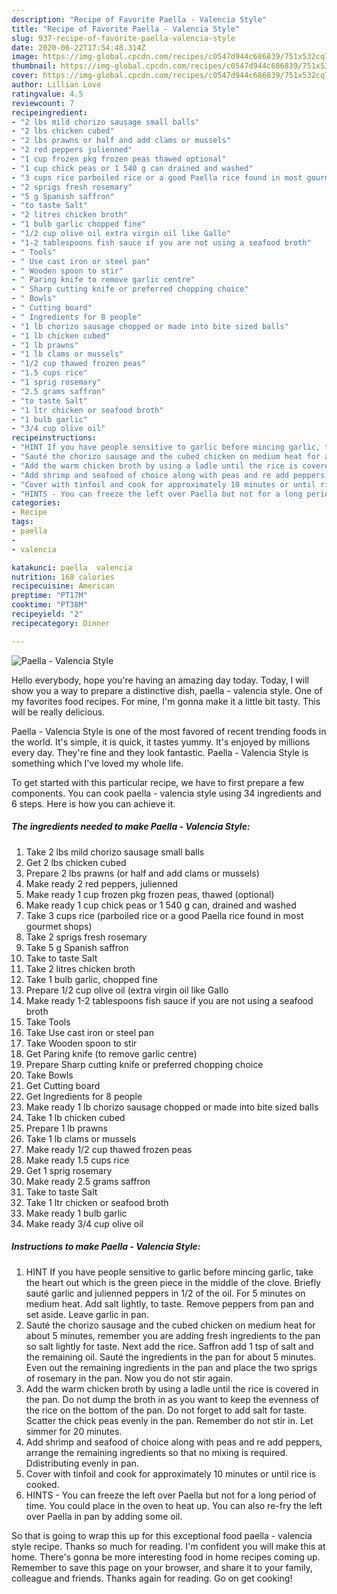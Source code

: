 ```yaml
---
description: "Recipe of Favorite Paella - Valencia Style"
title: "Recipe of Favorite Paella - Valencia Style"
slug: 937-recipe-of-favorite-paella-valencia-style
date: 2020-06-22T17:54:48.314Z
image: https://img-global.cpcdn.com/recipes/c0547d944c686839/751x532cq70/paella-valencia-style-recipe-main-photo.jpg
thumbnail: https://img-global.cpcdn.com/recipes/c0547d944c686839/751x532cq70/paella-valencia-style-recipe-main-photo.jpg
cover: https://img-global.cpcdn.com/recipes/c0547d944c686839/751x532cq70/paella-valencia-style-recipe-main-photo.jpg
author: Lillian Love
ratingvalue: 4.5
reviewcount: 7
recipeingredient:
- "2 lbs mild chorizo sausage small balls"
- "2 lbs chicken cubed"
- "2 lbs prawns or half and add clams or mussels"
- "2 red peppers julienned"
- "1 cup frozen pkg frozen peas thawed optional"
- "1 cup chick peas or 1 540 g can drained and washed"
- "3 cups rice parboiled rice or a good Paella rice found in most gourmet shops"
- "2 sprigs fresh rosemary"
- "5 g Spanish saffron"
- "to taste Salt"
- "2 litres chicken broth"
- "1 bulb garlic chopped fine"
- "1/2 cup olive oil extra virgin oil like Gallo"
- "1-2 tablespoons fish sauce if you are not using a seafood broth"
- " Tools"
- " Use cast iron or steel pan"
- " Wooden spoon to stir"
- " Paring knife to remove garlic centre"
- " Sharp cutting knife or preferred chopping choice"
- " Bowls"
- " Cutting board"
- " Ingredients for 8 people"
- "1 lb chorizo sausage chopped or made into bite sized balls"
- "1 lb chicken cubed"
- "1 lb prawns"
- "1 lb clams or mussels"
- "1/2 cup thawed frozen peas"
- "1.5 cups rice"
- "1 sprig rosemary"
- "2.5 grams saffron"
- "to taste Salt"
- "1 ltr chicken or seafood broth"
- "1 bulb garlic"
- "3/4 cup olive oil"
recipeinstructions:
- "HINT If you have people sensitive to garlic before mincing garlic, take the heart out which is the green piece in the middle of the clove. Briefly sauté garlic and julienned peppers in 1/2 of the oil. For 5 minutes on medium heat. Add salt lightly, to taste. Remove peppers from pan and set aside. Leave garlic in pan."
- "Sauté the chorizo sausage and the cubed chicken on medium heat for about 5 minutes, remember you are adding fresh ingredients to the pan so salt lightly for taste. Next add the rice. Saffron add 1 tsp of salt and the remaining oil. Sauté the ingredients in the pan for about 5 minutes. Even out the remaining ingredients in the pan and place the two sprigs of rosemary in the pan. Now you do not stir again."
- "Add the warm chicken broth by using a ladle until the rice is covered in the pan. Do not dump the broth in as you want to keep the evenness of the rice on the bottom of the pan. Do not forget to add salt for taste. Scatter the chick peas evenly in the pan. Remember do not stir in. Let simmer for 20 minutes."
- "Add shrimp and seafood of choice along with peas and re add peppers, arrange the remaining ingredients so that no mixing is required. Ddistributing evenly in pan."
- "Cover with tinfoil and cook for approximately 10 minutes or until rice is cooked."
- "HINTS - You can freeze the left over Paella but not for a long period of time. You could place in the oven to heat up. You can also re-fry the left over Paella in pan by adding some oil."
categories:
- Recipe
tags:
- paella
- 
- valencia

katakunci: paella  valencia 
nutrition: 168 calories
recipecuisine: American
preptime: "PT17M"
cooktime: "PT38M"
recipeyield: "2"
recipecategory: Dinner

---
```



![Paella - Valencia Style](https://img-global.cpcdn.com/recipes/c0547d944c686839/751x532cq70/paella-valencia-style-recipe-main-photo.jpg)

Hello everybody, hope you're having an amazing day today. Today, I will show you a way to prepare a distinctive dish, paella - valencia style. One of my favorites food recipes. For mine, I'm gonna make it a little bit tasty. This will be really delicious.

Paella - Valencia Style is one of the most favored of recent trending foods in the world. It's simple, it is quick, it tastes yummy. It's enjoyed by millions every day. They're fine and they look fantastic. Paella - Valencia Style is something which I've loved my whole life.




To get started with this particular recipe, we have to first prepare a few components. You can cook paella - valencia style using 34 ingredients and 6 steps. Here is how you can achieve it.

<!--inarticleads1-->

##### The ingredients needed to make Paella - Valencia Style:

1. Take 2 lbs mild chorizo sausage small balls
1. Get 2 lbs chicken cubed
1. Prepare 2 lbs prawns (or half and add clams or mussels)
1. Make ready 2 red peppers, julienned
1. Make ready 1 cup frozen pkg frozen peas, thawed (optional)
1. Make ready 1 cup chick peas or 1 540 g can, drained and washed
1. Take 3 cups rice (parboiled rice or a good Paella rice found in most gourmet shops)
1. Take 2 sprigs fresh rosemary
1. Take 5 g Spanish saffron
1. Take to taste Salt
1. Take 2 litres chicken broth
1. Take 1 bulb garlic, chopped fine
1. Prepare 1/2 cup olive oil (extra virgin oil like Gallo
1. Make ready 1-2 tablespoons fish sauce if you are not using a seafood broth
1. Take  Tools
1. Take  Use cast iron or steel pan
1. Take  Wooden spoon to stir
1. Get  Paring knife (to remove garlic centre)
1. Prepare  Sharp cutting knife or preferred chopping choice
1. Take  Bowls
1. Get  Cutting board
1. Get  Ingredients for 8 people
1. Make ready 1 lb chorizo sausage chopped or made into bite sized balls
1. Take 1 lb chicken cubed
1. Prepare 1 lb prawns
1. Take 1 lb clams or mussels
1. Make ready 1/2 cup thawed frozen peas
1. Make ready 1.5 cups rice
1. Get 1 sprig rosemary
1. Make ready 2.5 grams saffron
1. Take to taste Salt
1. Take 1 ltr chicken or seafood broth
1. Make ready 1 bulb garlic
1. Make ready 3/4 cup olive oil




<!--inarticleads2-->

##### Instructions to make Paella - Valencia Style:

1. HINT If you have people sensitive to garlic before mincing garlic, take the heart out which is the green piece in the middle of the clove. Briefly sauté garlic and julienned peppers in 1/2 of the oil. For 5 minutes on medium heat. Add salt lightly, to taste. Remove peppers from pan and set aside. Leave garlic in pan.
1. Sauté the chorizo sausage and the cubed chicken on medium heat for about 5 minutes, remember you are adding fresh ingredients to the pan so salt lightly for taste. Next add the rice. Saffron add 1 tsp of salt and the remaining oil. Sauté the ingredients in the pan for about 5 minutes. Even out the remaining ingredients in the pan and place the two sprigs of rosemary in the pan. Now you do not stir again.
1. Add the warm chicken broth by using a ladle until the rice is covered in the pan. Do not dump the broth in as you want to keep the evenness of the rice on the bottom of the pan. Do not forget to add salt for taste. Scatter the chick peas evenly in the pan. Remember do not stir in. Let simmer for 20 minutes.
1. Add shrimp and seafood of choice along with peas and re add peppers, arrange the remaining ingredients so that no mixing is required. Ddistributing evenly in pan.
1. Cover with tinfoil and cook for approximately 10 minutes or until rice is cooked.
1. HINTS - You can freeze the left over Paella but not for a long period of time. You could place in the oven to heat up. You can also re-fry the left over Paella in pan by adding some oil.




So that is going to wrap this up for this exceptional food paella - valencia style recipe. Thanks so much for reading. I'm confident you will make this at home. There's gonna be more interesting food in home recipes coming up. Remember to save this page on your browser, and share it to your family, colleague and friends. Thanks again for reading. Go on get cooking!
